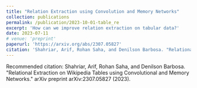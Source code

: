 ```yaml
---
title: "Relation Extraction using Convolution and Memory Networks"
collection: publications
permalink: /publication/2023-10-01-table_re
excerpt: 'How can we improve relation extraction on tabular data?'
date: 2023-07-11
# venue: 'preprint'
paperurl: 'https://arxiv.org/abs/2307.05827'
citation: 'Shahriar, Arif, Rohan Saha, and Denilson Barbosa. "Relational Extraction on Wikipedia Tables using Convolutional and Memory Networks." arXiv preprint arXiv:2307.05827 (2023).'
---
```


<!-- [Download paper here](http://academicpages.github.io/files/paper1.pdf) -->

Recommended citation: Shahriar, Arif, Rohan Saha, and Denilson Barbosa. "Relational Extraction on Wikipedia Tables using Convolutional and Memory Networks." arXiv preprint arXiv:2307.05827 (2023).